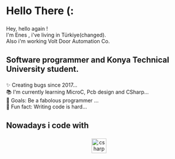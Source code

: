 <h1 align="left">Hello There (:</h1>

###

<p align="left">Hey, hello again !<br>I'm Enes , i've living in Türkiye(changed).<br>Also i'm working Volt Door Automation Co.</p>

###

<h2 align="left">Software programmer and Konya Technical University student.</h2>

###

<p align="left">✨ Creating bugs since 2017...<br>📚 I'm currently learning MicroC, Pcb design and CSharp...<br>🎯 Goals: Be a fabolous programmer ...<br>🎲 Fun fact: Writing code is hard...</p>

###

<h2 align="left">Nowadays i code with</h2>

###

<div align="center">
  <img src="https://cdn.jsdelivr.net/gh/devicons/devicon/icons/csharp/csharp-original.svg" height="40" alt="csharp logo"  />
</div>

###
